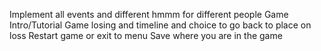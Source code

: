 Implement all events and different hmmm for different people
Game Intro/Tutorial
Game losing and timeline and choice to go back to place on loss
Restart game or exit to menu
Save where you are in the game